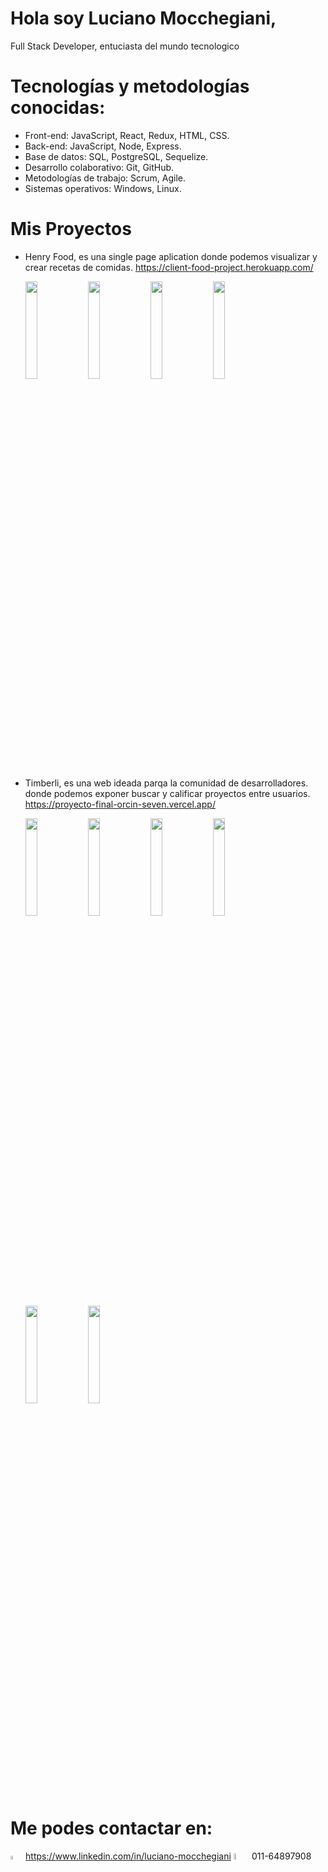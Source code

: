 # Hola soy Luciano Mocchegiani,
Full Stack Developer, entuciasta del mundo tecnologico

# Tecnologías y metodologías conocidas:
- Front-end: JavaScript, React, Redux, HTML, CSS.
- Back-end: JavaScript, Node, Express.
- Base de datos: SQL, PostgreSQL, Sequelize.
- Desarrollo colaborativo: Git, GitHub.
- Metodologías de trabajo: Scrum, Agile.
- Sistemas operativos: Windows, Linux.

# Mis Proyectos
- Henry Food, 
es una single page aplication donde podemos visualizar y crear recetas de comidas.
https://client-food-project.herokuapp.com/

    <img src=https://i.postimg.cc/rpLvYMnK/Captura-de-pantalla-de-2022-06-11-19-45-04.png width = 20% /> <img src=https://i.postimg.cc/HsqKVTCB/Captura-de-pantalla-de-2022-06-11-19-45-06.png width = 20% /> <img src=https://i.postimg.cc/nVwNfvS8/Captura-de-pantalla-de-2022-06-11-19-46-05.png width = 20% /> <img src=https://i.postimg.cc/sx18ZXX0/Captura-de-pantalla-de-2022-06-11-19-46-33.png width = 20% />


- Timberli, 
es una web ideada parqa la comunidad de desarrolladores. donde podemos exponer buscar y calificar proyectos entre usuarios.
https://proyecto-final-orcin-seven.vercel.app/

    <img src=https://i.postimg.cc/C14KDYqY/Captura-de-pantalla-de-2022-07-04-20-13-27.png width = 20% /> <img src=https://i.postimg.cc/SQTSpgLZ/Captura-de-pantalla-de-2022-07-04-20-13-32.png width = 20% /> <img src=https://i.postimg.cc/SNw5p9n2/Captura-de-pantalla-de-2022-07-04-20-14-00.png width = 20% /> <img src=https://i.postimg.cc/j5nWJBhS/Captura-de-pantalla-de-2022-07-04-20-13-54.png width = 20% /> <img src=https://i.postimg.cc/cL1rcvcj/Captura-de-pantalla-de-2022-07-04-20-13-41.png width = 20% /> <img src=https://i.postimg.cc/8C9cDtVQ/Captura-de-pantalla-de-2022-07-04-20-13-49.png width = 20% />

# Me podes contactar en:
<img src=https://cdn-icons-png.flaticon.com/512/61/61109.png width = 4% />  https://www.linkedin.com/in/luciano-mocchegiani
<img src=https://cdn.icon-icons.com/icons2/2783/PNG/512/social_whatsapp_icon_177148.png width = 5% />  011-64897908


